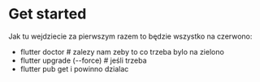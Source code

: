 # Get started

Jak tu wejdziecie za pierwszym razem to będzie wszystko na czerwono:

- flutter doctor # zalezy nam zeby to co trzeba bylo na zielono
- flutter upgrade (--force) # jeśli trzeba
- flutter pub get
i powinno dzialac
